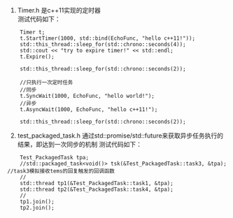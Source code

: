 1. Timer.h 是c++11实现的定时器
<br>测试代码如下：
```
	Timer t;
	t.StartTimer(1000, std::bind(EchoFunc, "hello c++11!"));
	std::this_thread::sleep_for(std::chrono::seconds(4));
	std::cout << "try to expire timer!" << std::endl;
	t.Expire();

	std::this_thread::sleep_for(std::chrono::seconds(2));

	//只执行一次定时任务
	//同步
	t.SyncWait(1000, EchoFunc, "hello world!");
	//异步
	t.AsyncWait(1000, EchoFunc, "hello c++11!");

	std::this_thread::sleep_for(std::chrono::seconds(2));
```
2. test_packaged_task.h 通过std::promise/std::future来获取异步任务执行的结果，即达到一次同步的机制
测试代码如下：
```
	Test_PackagedTask tpa;
	//std::packaged_task<void()> tsk(&Test_PackagedTask::task3, &tpa);  //task3模拟接收tems的回复触发的回调函数
	//
	std::thread tp1(&Test_PackagedTask::task1, &tpa);
	std::thread tp2(&Test_PackagedTask::task4, &tpa);
	//
	tp1.join();
	tp2.join();
```
